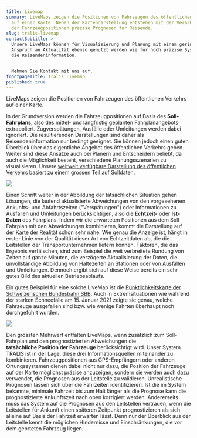 ```yaml
---
title: Livemap
summary: LiveMaps zeigen die Positionen von Fahrzeugen des öffentlichen Verkehrs
  auf einer Karte. Neben der Kartendarstellung entstehen mit der Verarbeitung
  der Fahrzeugpositionen präzise Prognosen für Reisende.
slug: tralis-livemap
contactSubtitle: >-
  Unsere LiveMaps können für Visualisierung und Planung mit einem geringen
  Anspruch an Aktualität ebenso genutzt werden wie für hoch präzise Systeme für
  die Reisendeninformation.


  Nehmen Sie Kontakt mit uns auf.
frontpageTitle: Tralis Livemap
published: true
---
```

LiveMaps zeigen die Positionen von Fahrzeugen des öffentlichen Verkehrs auf einer Karte. 

In der Grundversion werden die Fahrzeugpositionen auf Basis des **Soll-Fahrplans**, also des mittel- und langfristig geplanten Fahrplanangebots extrapoliert. Zugverspätungen, Ausfälle oder Umleitungen werden dabei ignoriert. Die resultierenden Darstellungen sind daher als Reisendeninformation nur bedingt geeignet. Sie können jedoch einen guten Überblick über das eigentliche Angebot des öffentlichen Verkehrs geben. Weiter sind diese Ansätze auch bei Planern und Entscheidern beliebt, da auch die Möglichkeit besteht, verschiedene Planungsszenarien zu visualisieren. Unsere [weltweit verfügbare Darstellung des öffentlichen Verkehrs](https://tracker.geops.ch/?z=6&s=1&x=1150450.8381&y=6451274.7870&l=transport)  basiert zu einem grossen Teil auf Solldaten.

![](/images/solution/tralis-livemap/tracker-worldwide.png)

Einen Schritt weiter in der Abbildung der tatsächlichen Situation gehen Lösungen, die laufend aktualisierte Abweichungen von den vorgesehenen Ankunfts- und Abfahrtszeiten ("Verspätungen") oder Informationen zu Ausfällen und Umleitungen berücksichtigen, also die **Echtzeit-** oder **Ist-Daten** des Fahrplans. Indem wir die erwarteten Positionen aus dem Soll-Fahrplan mit den Abweichungen kombinieren, kommt die Darstellung auf der Karte der Realität schon sehr nahe. Wie genau die Anzeige ist, hängt in erster Linie von der Qualität dieser Art von Echtzeitdaten ab, die die Leitstellen der Transportunternehmen liefern können. Faktoren, die das Ergebnis verfälschen, sind zum Beispiel die weit verbreitete Rundung von Zeiten auf ganze Minuten, die verzögerte Aktualisierung der Daten, die unvollständige Abbildung von Haltezeiten an Stationen oder von Ausfällen und Umleitungen. Dennoch ergibt sich auf diese Weise bereits ein sehr gutes Bild des aktuellen Betriebsablaufs. 

Ein gutes Beispiel für eine solche LiveMap ist die [Pünktlichkeitskarte der Schweizerischen Bundesbahn SBB](https://maps2.trafimage.ch/ch.sbb.netzkarte?baselayers=ch.sbb.netzkarte,ch.sbb.netzkarte.dark,ch.sbb.netzkarte.luftbild.group,ch.sbb.netzkarte.landeskarte,ch.sbb.netzkarte.landeskarte.grau&lang=de&layers=ch.sbb.puenktlichkeit-all&x=953651.78&y=5998579.74&z=11.049958158687245). Auch in Extremsituationen wie während der starken Schneefälle am 15. Januar 2021 zeigte sie genau, welche Fahrzeuge ausgefallen sind bzw. wie wenige Fahrten überhaupt noch durchgeführt wurden.

![](/images/solution/tralis-livemap/tralis_plan_n.png)

Den grössten Mehrwert entfalten LiveMaps, wenn zusätzlich zum Soll-Fahrplan und den prognostizierten Abweichungen die **tatsächliche Position der Fahrzeuge** berücksichtigt wird. Unser System TRALIS ist in der Lage, diese drei Informationsquellen miteinander zu kombinieren. Fahrzeugpositionen aus GPS-Empfängern oder anderen Ortungssystemen dienen dabei nicht nur dazu, die Position der Fahrzeuge auf der Karte möglichst präzise anzuzeigen, sondern sie werden auch dazu verwendet, die Prognosen aus der Leitstelle zu validieren. Unrealistische Prognosen lassen sich über die Fahrzeiten identifizieren. Ist die im System bekannte, minimale Fahrzeit bis zum Halt länger als die Prognose kann die prognostizierte Ankunftszeit nach oben korrigiert werden. Andererseits muss das System auf die Prognosen aus den Leitstellen vertrauen, wenn die Leitstellen für Ankunft einen späteren Zeitpunkt prognostizieren als sich alleine auf Basis der Fahrzeit erwarten lässt. Denn nur der Überblick aus der Leitstelle kennt die möglichen Hindernisse und Einschränkungen, die vor dem georteten Fahrzeug liegen.